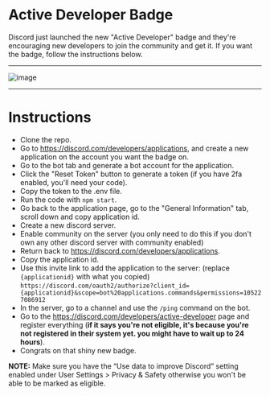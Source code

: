 # Active Developer Badge
Discord just launched the new "Active Developer" badge and they're encouraging new developers to join the community and get it.
If you want the badge, follow the instructions below.

---

![image](https://i.imgur.com/z6jzw4C.png)

---

# Instructions

- Clone the repo.
- Go to https://discord.com/developers/applications, and create a new application on the account you want the badge on.
- Go to the bot tab and generate a bot account for the application.
- Click the "Reset Token" button to generate a token (if you have 2fa enabled, you'll need your code).
- Copy the token to the .env file.
- Run the code with `npm start`.
- Go back to the application page, go to the "General Information" tab, scroll down and copy application id.
- Create a new discord server.
- Enable community on the server (you only need to do this if you don't own any other discord server with community enabled)
- Return back to https://discord.com/developers/applications.
- Copy the application id.
- Use this invite link to add the application to the server: (replace ``{applicationid}`` with what you copied) ``https://discord.com/oauth2/authorize?client_id={applicationid}&scope=bot%20applications.commands&permissions=105227086912``
- In the server, go to a channel and use the ``/ping`` command on the bot.
- Go to the <https://discord.com/developers/active-developer> page and register everything (**if it says you're not eligible, it's because you're not registered in their system yet. you might have to wait up to 24 hours**).
- Congrats on that shiny new badge.

**NOTE:** Make sure you have the “Use data to improve Discord” setting enabled under User Settings > Privacy & Safety otherwise you won't be able to be marked as eligible.
